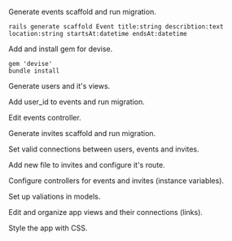 Generate events scaffold and run migration.

```
rails generate scaffold Event title:string describtion:text location:string startsAt:datetime endsAt:datetime
```

Add and install gem for devise.

```
gem 'devise'
bundle install
```

Generate users and it's views.

Add user_id to events and run migration.

Edit events controller.

Generate invites scaffold and run migration.

Set valid connections between users, events and invites.

Add new file to invites and configure it's route.

Configure controllers for events and invites (instance variables).

Set up valiations in models.

Edit and organize app views and their connections (links).

Style the app with CSS.
